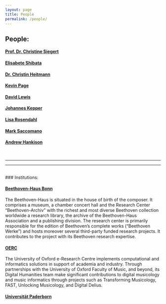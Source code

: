 ```yaml
---
layout: page
title: People
permalink: /people/
---
```

People:
---
#### **[Prof. Dr. Christine Siegert](https://www.beethoven.de/de/person/view/5706275094528000/Christine-Siegert)**

#### **[Elisabete Shibata](https://www.beethoven.de/de/person/view/5745716106362880/Elisabete-Shibata)**

#### **[Dr. Christin Heitmann](https://www.beethoven.de/de/person/view/5702167830724608/Christin-Heitmann)**  

#### **[Kevin Page](https://eng.ox.ac.uk/people/kevin-page/)**

#### **[David Lewis](https://eng.ox.ac.uk/people/david-lewis/)**

#### **[Johannes Kepper](https://www.muwi-detmold-paderborn.de/personen/mitarbeiterinnen-und-mitarbeiter/dr-johannes-kepper)**

#### **[Lisa Rosendahl](https://)**

#### **[Mark Saccomano](https://www.muwi-detmold-paderborn.de/personen/mitarbeiterinnen-und-mitarbeiter/mark-saccomano-ma)**

#### **[Andrew Hankison](https://)**  
<br/>

---
---
<!-- <br/><br/> -->

<br/>
### Institutions:


#### **[Beethoven-Haus Bonn](https://beethoven.de)**
<!-- Beethoven-Haus Bonn, Forschungszentrum “Beethoven-Archiv” -->
<!-- Beethoven-Haus Bonn, Research Centre “Beethoven-Archiv” -->

The Beethoven-Haus is situated in the house of birth of the composer. It comprises a museum, a chamber concert hall and the Research Center “Beethoven-Archiv” with the richest and most diverse Beethoven collection worldwide a research library, the archive of the Beethoven-Haus Association and a publishing division. The research center is primarily responsible for the edition of Beethoven’s complete works (“Beethoven Werke”) and hosts moreover several third-party funded research projects. It contributes to the project with its Beethoven research expertise.

#### **[OERC](https://)**

The University of Oxford e-Research Centre implements computational and informatics solutions in support of academia and industry. Through partnerships with the University of Oxford Faculty of Music, and beyond, its Digital Humanities team make significant contributions to digital musicology and music informatics through projects such as Transforming Musicology, FAST, Unlocking Musicology, and Digital Delius.

#### **[Universität Paderborn](https://)**
